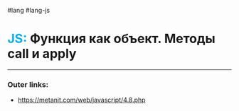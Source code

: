 #lang #lang-js
# <font color="#00b0f0">JS:</font> Функция как объект. Методы call и apply
---
### Outer links:
- https://metanit.com/web/javascript/4.8.php